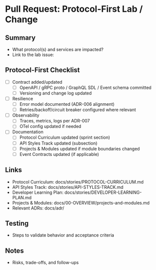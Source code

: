 # Pull Request: Protocol-First Lab / Change

## Summary
- What protocol(s) and services are impacted?
- Link to the lab issue: <!-- #123 -->

## Protocol-First Checklist
- [ ] Contract added/updated
  - [ ] OpenAPI / gRPC proto / GraphQL SDL / Event schema committed
  - [ ] Versioning and change log updated
- [ ] Resilience
  - [ ] Error model documented (ADR-006 alignment)
  - [ ] Retries/backoff/circuit breaker configured where relevant
- [ ] Observability
  - [ ] Traces, metrics, logs per ADR-007
  - [ ] OTel config updated if needed
- [ ] Documentation
  - [ ] Protocol Curriculum updated (sprint section)
  - [ ] API Styles Track updated (subsection)
  - [ ] Projects & Modules updated if module boundaries changed
  - [ ] Event Contracts updated (if applicable)

## Links
- Protocol Curriculum: docs/stories/PROTOCOL-CURRICULUM.md
- API Styles Track: docs/stories/API-STYLES-TRACK.md
- Developer Learning Plan: docs/stories/DEVELOPER-LEARNING-PLAN.md
- Projects & Modules: docs/00-OVERVIEW/projects-and-modules.md
- Relevant ADRs: docs/adr/

## Testing
- Steps to validate behavior and acceptance criteria

## Notes
- Risks, trade-offs, and follow-ups
